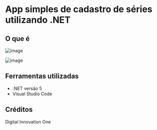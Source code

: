 # App simples de cadastro de séries utilizando .NET
## O que é
![image](https://user-images.githubusercontent.com/50678427/145880414-2b8d8717-0c56-4de5-bd41-f77eddcbc522.png)


![image](https://user-images.githubusercontent.com/50678427/145880452-4baa0a50-e15e-4add-b71e-82719411575e.png)

## Ferramentas utilizadas
- .NET versão 5
- Visual Studio Code

## Créditos
Digital Innovation One
